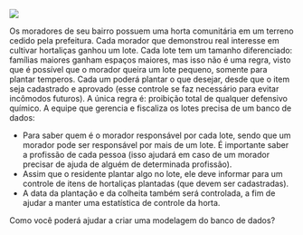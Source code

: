[![](https://ampli-images.s3.amazonaws.com/production/48226dd4-99a0-420b-812e-56d53b2eb25a/original)](https://ampli-images.s3.amazonaws.com/production/48226dd4-99a0-420b-812e-56d53b2eb25a/original)

Os moradores de seu bairro possuem uma horta comunitária em um terreno cedido pela prefeitura. Cada morador que demonstrou real interesse em cultivar hortaliças ganhou um lote. Cada lote tem um tamanho diferenciado: famílias maiores ganham espaços maiores, mas isso não é uma regra, visto que é possível que o morador queira um lote pequeno, somente para plantar temperos. Cada um poderá plantar o que desejar, desde que o item seja cadastrado e aprovado (esse controle se faz necessário para evitar incômodos futuros). A única regra é: proibição total de qualquer defensivo químico. A equipe que gerencia e fiscaliza os lotes precisa de um banco de dados:

- Para saber quem é o morador responsável por cada lote, sendo que um morador pode ser responsável por mais de um lote. É importante saber a profissão de cada pessoa (isso ajudará em caso de um morador precisar de ajuda de alguém de determinada profissão).
- Assim que o residente plantar algo no lote, ele deve informar para um controle de itens de hortaliças plantadas (que devem ser cadastradas).
- A data da plantação e da colheita também será controlada, a fim de ajudar a manter uma estatística de controle da horta.

Como você poderá ajudar a criar uma modelagem do banco de dados?